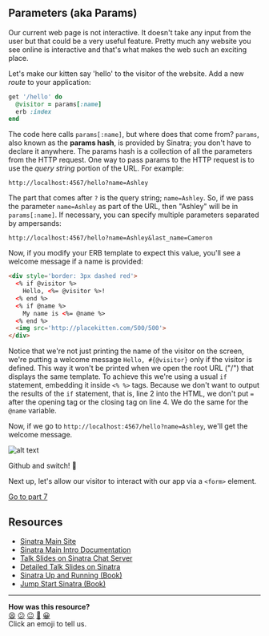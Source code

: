 ## Parameters (aka Params)

Our current web page is not interactive. It doesn't take any input from the user but that could be a very useful feature. Pretty much any website you see online is interactive and that's what makes the web such an exciting place.

Let's make our kitten say 'hello' to the visitor of the website. Add a new _route_ to your application:

````ruby
get '/hello' do
  @visitor = params[:name]
  erb :index
end
````

The code here calls `params[:name]`, but where does that come from?  `params`, also known as the **params hash**, is provided by Sinatra; you don't have to declare it anywhere.  The params hash is a collection of all the parameters from the HTTP request.  One way to pass params to the HTTP request is to use the _query string_ portion of the URL.  For example:

`http://localhost:4567/hello?name=Ashley`

The part that comes after `?` is the query string; `name=Ashley`.  So, if we pass the parameter `name=Ashley` as part of the URL, then "Ashley" will be in `params[:name]`. If necessary, you can specify multiple parameters separated by ampersands:

`http://localhost:4567/hello?name=Ashley&last_name=Cameron`

Now, if you modify your ERB template to expect this value, you'll see a welcome message if a name is provided:

````html
<div style='border: 3px dashed red'>
  <% if @visitor %>
    Hello, <%= @visitor %>!
  <% end %>
  <% if @name %>
    My name is <%= @name %>
  <% end %>
  <img src='http://placekitten.com/500/500'>
</div>
````

Notice that we're not just printing the name of the visitor on the screen, we're putting a welcome message `Hello, #{@visitor}` only if the visitor is defined. This way it won't be printed when we open the root URL ("/") that displays the same template. To achieve this we're using a usual `if` statement, embedding it inside `<% %>` tags. Because we don't want to output the results of the `if` statement, that is, line 2 into the HTML, we don't put `=` after the opening tag or the closing tag on line 4. We do the same for the `@name` variable.

Now, if we go to `http://localhost:4567/hello?name=Ashley`, we'll get the welcome message.

![alt text](images/sinatra/sinatra_basic_7.png)

Github and switch! :twisted_rightwards_arrows:

Next up, let's allow our visitor to interact with our app via a `<form>` element.

[Go to part 7](sinatra_7.md)

Resources
--------

* [Sinatra Main Site](http://www.sinatrarb.com/)
* [Sinatra Main Intro Documentation](http://www.sinatrarb.com/intro.html)
* [Talk Slides on Sinatra Chat Server](http://obfusk.org/achatwithsinatra/#1)
* [Detailed Talk Slides on Sinatra](http://www.slideshare.net/BobNadlerJr/sinatra-flatiron)
* [Sinatra Up and Running (Book)](http://shop.oreilly.com/product/0636920019664.do)
* [Jump Start Sinatra (Book)](http://www.sitepoint.com/store/jump-start-sinatra/)

<!-- BEGIN GENERATED SECTION DO NOT EDIT -->

---

**How was this resource?**  
[😫](https://airtable.com/shrUJ3t7KLMqVRFKR?prefill_Repository=course&prefill_File=pills/sinatra_6.md&prefill_Sentiment=😫) [😕](https://airtable.com/shrUJ3t7KLMqVRFKR?prefill_Repository=course&prefill_File=pills/sinatra_6.md&prefill_Sentiment=😕) [😐](https://airtable.com/shrUJ3t7KLMqVRFKR?prefill_Repository=course&prefill_File=pills/sinatra_6.md&prefill_Sentiment=😐) [🙂](https://airtable.com/shrUJ3t7KLMqVRFKR?prefill_Repository=course&prefill_File=pills/sinatra_6.md&prefill_Sentiment=🙂) [😀](https://airtable.com/shrUJ3t7KLMqVRFKR?prefill_Repository=course&prefill_File=pills/sinatra_6.md&prefill_Sentiment=😀)  
Click an emoji to tell us.

<!-- END GENERATED SECTION DO NOT EDIT -->
